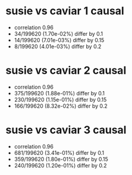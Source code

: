 # susie vs caviar  1 causal

- correlation 0.96
- 34/199620 (1.70e-02%) differ by 0.1
- 14/199620 (7.01e-03%) differ by 0.15
- 8/199620 (4.01e-03%) differ by 0.2


# susie vs caviar  2 causal

- correlation 0.96
- 375/199620 (1.88e-01%) differ by 0.1
- 230/199620 (1.15e-01%) differ by 0.15
- 166/199620 (8.32e-02%) differ by 0.2


# susie vs caviar  3 causal

- correlation 0.96
- 681/199620 (3.41e-01%) differ by 0.1
- 359/199620 (1.80e-01%) differ by 0.15
- 240/199620 (1.20e-01%) differ by 0.2


